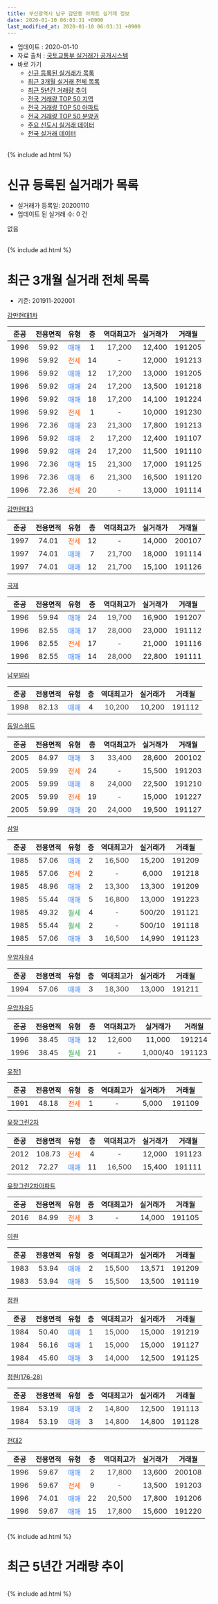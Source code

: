 ```yaml
---
title: 부산광역시 남구 감만동 아파트 실거래 정보
date: 2020-01-10 06:03:31 +0900
last_modified_at: 2020-01-10 06:03:31 +0900
---
```


* 업데이트 : 2020-01-10
* 자료 출처 : [국토교통부 실거래가 공개시스템](http://rt.molit.go.kr)
* 바로 가기
    * [신규 등록된 실거래가 목록](#신규-등록된-실거래가-목록)
    * [최근 3개월 실거래 전체 목록](#최근-3개월-실거래-전체-목록)
    * [최근 5년간 거래량 추이](#최근-5년간-거래량-추이)
    * [전국 거래량 TOP 50 지역](https://inasie.github.io/apt-trade-info/최근-3개월-전국에서-가장-거래가-많이-발생한-지역)
    * [전국 거래량 TOP 50 아파트](https://inasie.github.io/apt-trade-info/최근-3개월-전국에서-가장-거래가-많이-발생한-아파트)
    * [전국 거래량 TOP 50 분양권](https://inasie.github.io/apt-trade-info/최근-3개월-전국에서-가장-거래가-많이-발생한-분양권)
    * [주요 신도시 실거래 데이터](https://inasie.github.io/apt-trade-info/주요-신도시)
    * [전국 실거래 데이터](https://inasie.github.io/apt-trade-info/전국)
<br>
{% include ad.html %}
<br>

# 신규 등록된 실거래가 목록
* 실거래가 등록일: 20200110
* 업데이트 된 실거래 수: 0 건

없음

<br>
{% include ad.html %}
<br>

# 최근 3개월 실거래 전체 목록
* 기준: 201911-202001


[감만현대1차](https://search.naver.com/search.naver?query=%EB%B6%80%EC%82%B0%EA%B4%91%EC%97%AD%EC%8B%9C+%EB%82%A8%EA%B5%AC+%EA%B0%90%EB%A7%8C%EB%8F%99+%EA%B0%90%EB%A7%8C%ED%98%84%EB%8C%801%EC%B0%A8)

|준공|전용면적|유형|층|역대최고가|실거래가|거래월|
|:---:|:---:|:---:|:---:|:---:|:---:|:---:|
|1996|59.92|<span style="color:#4285f3">매매</span>|1|<span style="color:#444444">17,200</span>|12,400|191205|
|1996|59.92|<span style="color:#ff5a00">전세</span>|14|<span style="color:#444444">-</span>|12,000|191213|
|1996|59.92|<span style="color:#4285f3">매매</span>|12|<span style="color:#444444">17,200</span>|13,000|191205|
|1996|59.92|<span style="color:#4285f3">매매</span>|24|<span style="color:#444444">17,200</span>|13,500|191218|
|1996|59.92|<span style="color:#4285f3">매매</span>|18|<span style="color:#444444">17,200</span>|14,100|191224|
|1996|59.92|<span style="color:#ff5a00">전세</span>|1|<span style="color:#444444">-</span>|10,000|191230|
|1996|72.36|<span style="color:#4285f3">매매</span>|23|<span style="color:#444444">21,300</span>|17,800|191213|
|1996|59.92|<span style="color:#4285f3">매매</span>|2|<span style="color:#444444">17,200</span>|12,400|191107|
|1996|59.92|<span style="color:#4285f3">매매</span>|24|<span style="color:#444444">17,200</span>|11,500|191110|
|1996|72.36|<span style="color:#4285f3">매매</span>|15|<span style="color:#444444">21,300</span>|17,000|191125|
|1996|72.36|<span style="color:#4285f3">매매</span>|6|<span style="color:#444444">21,300</span>|16,500|191120|
|1996|72.36|<span style="color:#ff5a00">전세</span>|20|<span style="color:#444444">-</span>|13,000|191114|

[감만현대3](https://search.naver.com/search.naver?query=%EB%B6%80%EC%82%B0%EA%B4%91%EC%97%AD%EC%8B%9C+%EB%82%A8%EA%B5%AC+%EA%B0%90%EB%A7%8C%EB%8F%99+%EA%B0%90%EB%A7%8C%ED%98%84%EB%8C%803)

|준공|전용면적|유형|층|역대최고가|실거래가|거래월|
|:---:|:---:|:---:|:---:|:---:|:---:|:---:|
|1997|74.01|<span style="color:#ff5a00">전세</span>|12|<span style="color:#444444">-</span>|14,000|200107|
|1997|74.01|<span style="color:#4285f3">매매</span>|7|<span style="color:#444444">21,700</span>|18,000|191114|
|1997|74.01|<span style="color:#4285f3">매매</span>|12|<span style="color:#444444">21,700</span>|15,100|191126|

[국제](https://search.naver.com/search.naver?query=%EB%B6%80%EC%82%B0%EA%B4%91%EC%97%AD%EC%8B%9C+%EB%82%A8%EA%B5%AC+%EA%B0%90%EB%A7%8C%EB%8F%99+%EA%B5%AD%EC%A0%9C)

|준공|전용면적|유형|층|역대최고가|실거래가|거래월|
|:---:|:---:|:---:|:---:|:---:|:---:|:---:|
|1996|59.94|<span style="color:#4285f3">매매</span>|24|<span style="color:#444444">19,700</span>|16,900|191207|
|1996|82.55|<span style="color:#4285f3">매매</span>|17|<span style="color:#444444">28,000</span>|23,000|191112|
|1996|82.55|<span style="color:#ff5a00">전세</span>|17|<span style="color:#444444">-</span>|21,000|191116|
|1996|82.55|<span style="color:#4285f3">매매</span>|14|<span style="color:#444444">28,000</span>|22,800|191111|

[남부빌라](https://search.naver.com/search.naver?query=%EB%B6%80%EC%82%B0%EA%B4%91%EC%97%AD%EC%8B%9C+%EB%82%A8%EA%B5%AC+%EA%B0%90%EB%A7%8C%EB%8F%99+%EB%82%A8%EB%B6%80%EB%B9%8C%EB%9D%BC)

|준공|전용면적|유형|층|역대최고가|실거래가|거래월|
|:---:|:---:|:---:|:---:|:---:|:---:|:---:|
|1998|82.13|<span style="color:#4285f3">매매</span>|4|<span style="color:#444444">10,200</span>|10,200|191112|

[동일스위트](https://search.naver.com/search.naver?query=%EB%B6%80%EC%82%B0%EA%B4%91%EC%97%AD%EC%8B%9C+%EB%82%A8%EA%B5%AC+%EA%B0%90%EB%A7%8C%EB%8F%99+%EB%8F%99%EC%9D%BC%EC%8A%A4%EC%9C%84%ED%8A%B8)

|준공|전용면적|유형|층|역대최고가|실거래가|거래월|
|:---:|:---:|:---:|:---:|:---:|:---:|:---:|
|2005|84.97|<span style="color:#4285f3">매매</span>|3|<span style="color:#444444">33,400</span>|28,600|200102|
|2005|59.99|<span style="color:#ff5a00">전세</span>|24|<span style="color:#444444">-</span>|15,500|191203|
|2005|59.99|<span style="color:#4285f3">매매</span>|8|<span style="color:#444444">24,000</span>|22,500|191210|
|2005|59.99|<span style="color:#ff5a00">전세</span>|19|<span style="color:#444444">-</span>|15,000|191227|
|2005|59.99|<span style="color:#4285f3">매매</span>|20|<span style="color:#444444">24,000</span>|19,500|191127|

[삼일](https://search.naver.com/search.naver?query=%EB%B6%80%EC%82%B0%EA%B4%91%EC%97%AD%EC%8B%9C+%EB%82%A8%EA%B5%AC+%EA%B0%90%EB%A7%8C%EB%8F%99+%EC%82%BC%EC%9D%BC)

|준공|전용면적|유형|층|역대최고가|실거래가|거래월|
|:---:|:---:|:---:|:---:|:---:|:---:|:---:|
|1985|57.06|<span style="color:#4285f3">매매</span>|2|<span style="color:#444444">16,500</span>|15,200|191209|
|1985|57.06|<span style="color:#ff5a00">전세</span>|2|<span style="color:#444444">-</span>|6,000|191218|
|1985|48.96|<span style="color:#4285f3">매매</span>|2|<span style="color:#444444">13,300</span>|13,300|191209|
|1985|55.44|<span style="color:#4285f3">매매</span>|5|<span style="color:#444444">16,800</span>|13,000|191223|
|1985|49.32|<span style="color:#34a853">월세</span>|4|<span style="color:#444444">-</span>|500/20|191121|
|1985|55.44|<span style="color:#34a853">월세</span>|2|<span style="color:#444444">-</span>|500/10|191118|
|1985|57.06|<span style="color:#4285f3">매매</span>|3|<span style="color:#444444">16,500</span>|14,990|191123|

[우암자유4](https://search.naver.com/search.naver?query=%EB%B6%80%EC%82%B0%EA%B4%91%EC%97%AD%EC%8B%9C+%EB%82%A8%EA%B5%AC+%EA%B0%90%EB%A7%8C%EB%8F%99+%EC%9A%B0%EC%95%94%EC%9E%90%EC%9C%A04)

|준공|전용면적|유형|층|역대최고가|실거래가|거래월|
|:---:|:---:|:---:|:---:|:---:|:---:|:---:|
|1994|57.06|<span style="color:#4285f3">매매</span>|3|<span style="color:#444444">18,300</span>|13,000|191211|

[우암자유5](https://search.naver.com/search.naver?query=%EB%B6%80%EC%82%B0%EA%B4%91%EC%97%AD%EC%8B%9C+%EB%82%A8%EA%B5%AC+%EA%B0%90%EB%A7%8C%EB%8F%99+%EC%9A%B0%EC%95%94%EC%9E%90%EC%9C%A05)

|준공|전용면적|유형|층|역대최고가|실거래가|거래월|
|:---:|:---:|:---:|:---:|:---:|:---:|:---:|
|1996|38.45|<span style="color:#4285f3">매매</span>|12|<span style="color:#444444">12,600</span>|11,000|191214|
|1996|38.45|<span style="color:#34a853">월세</span>|21|<span style="color:#444444">-</span>|1,000/40|191123|

[유창1](https://search.naver.com/search.naver?query=%EB%B6%80%EC%82%B0%EA%B4%91%EC%97%AD%EC%8B%9C+%EB%82%A8%EA%B5%AC+%EA%B0%90%EB%A7%8C%EB%8F%99+%EC%9C%A0%EC%B0%BD1)

|준공|전용면적|유형|층|역대최고가|실거래가|거래월|
|:---:|:---:|:---:|:---:|:---:|:---:|:---:|
|1991|48.18|<span style="color:#ff5a00">전세</span>|1|<span style="color:#444444">-</span>|5,000|191109|

[유창그린2차](https://search.naver.com/search.naver?query=%EB%B6%80%EC%82%B0%EA%B4%91%EC%97%AD%EC%8B%9C+%EB%82%A8%EA%B5%AC+%EA%B0%90%EB%A7%8C%EB%8F%99+%EC%9C%A0%EC%B0%BD%EA%B7%B8%EB%A6%B02%EC%B0%A8)

|준공|전용면적|유형|층|역대최고가|실거래가|거래월|
|:---:|:---:|:---:|:---:|:---:|:---:|:---:|
|2012|108.73|<span style="color:#ff5a00">전세</span>|4|<span style="color:#444444">-</span>|12,000|191123|
|2012|72.27|<span style="color:#4285f3">매매</span>|11|<span style="color:#444444">16,500</span>|15,400|191111|

[유창그린2차아파트](https://search.naver.com/search.naver?query=%EB%B6%80%EC%82%B0%EA%B4%91%EC%97%AD%EC%8B%9C+%EB%82%A8%EA%B5%AC+%EA%B0%90%EB%A7%8C%EB%8F%99+%EC%9C%A0%EC%B0%BD%EA%B7%B8%EB%A6%B02%EC%B0%A8%EC%95%84%ED%8C%8C%ED%8A%B8)

|준공|전용면적|유형|층|역대최고가|실거래가|거래월|
|:---:|:---:|:---:|:---:|:---:|:---:|:---:|
|2016|84.99|<span style="color:#ff5a00">전세</span>|3|<span style="color:#444444">-</span>|14,000|191105|

[이원](https://search.naver.com/search.naver?query=%EB%B6%80%EC%82%B0%EA%B4%91%EC%97%AD%EC%8B%9C+%EB%82%A8%EA%B5%AC+%EA%B0%90%EB%A7%8C%EB%8F%99+%EC%9D%B4%EC%9B%90)

|준공|전용면적|유형|층|역대최고가|실거래가|거래월|
|:---:|:---:|:---:|:---:|:---:|:---:|:---:|
|1983|53.94|<span style="color:#4285f3">매매</span>|2|<span style="color:#444444">15,500</span>|13,571|191209|
|1983|53.94|<span style="color:#4285f3">매매</span>|5|<span style="color:#444444">15,500</span>|13,500|191119|


<script async src="//pagead2.googlesyndication.com/pagead/js/adsbygoogle.js"></script>
<!-- 기본 -->
<ins class="adsbygoogle"
     style="display:block"
     data-ad-client="ca-pub-2446590836940007"
     data-ad-slot="1659523306"
     data-ad-format="auto"
     data-full-width-responsive="true"></ins>
<script>
(adsbygoogle = window.adsbygoogle || []).push({});
</script>


[정원](https://search.naver.com/search.naver?query=%EB%B6%80%EC%82%B0%EA%B4%91%EC%97%AD%EC%8B%9C+%EB%82%A8%EA%B5%AC+%EA%B0%90%EB%A7%8C%EB%8F%99+%EC%A0%95%EC%9B%90)

|준공|전용면적|유형|층|역대최고가|실거래가|거래월|
|:---:|:---:|:---:|:---:|:---:|:---:|:---:|
|1984|50.40|<span style="color:#4285f3">매매</span>|1|<span style="color:#444444">15,000</span>|15,000|191219|
|1984|56.16|<span style="color:#4285f3">매매</span>|1|<span style="color:#444444">15,000</span>|15,000|191127|
|1984|45.60|<span style="color:#4285f3">매매</span>|3|<span style="color:#444444">14,000</span>|12,500|191125|

[정원(176-28)](https://search.naver.com/search.naver?query=%EB%B6%80%EC%82%B0%EA%B4%91%EC%97%AD%EC%8B%9C+%EB%82%A8%EA%B5%AC+%EA%B0%90%EB%A7%8C%EB%8F%99+%EC%A0%95%EC%9B%90%28176-28%29)

|준공|전용면적|유형|층|역대최고가|실거래가|거래월|
|:---:|:---:|:---:|:---:|:---:|:---:|:---:|
|1984|53.19|<span style="color:#4285f3">매매</span>|2|<span style="color:#444444">14,800</span>|12,500|191113|
|1984|53.19|<span style="color:#4285f3">매매</span>|3|<span style="color:#444444">14,800</span>|14,800|191128|

[현대2](https://search.naver.com/search.naver?query=%EB%B6%80%EC%82%B0%EA%B4%91%EC%97%AD%EC%8B%9C+%EB%82%A8%EA%B5%AC+%EA%B0%90%EB%A7%8C%EB%8F%99+%ED%98%84%EB%8C%802)

|준공|전용면적|유형|층|역대최고가|실거래가|거래월|
|:---:|:---:|:---:|:---:|:---:|:---:|:---:|
|1996|59.67|<span style="color:#4285f3">매매</span>|2|<span style="color:#444444">17,800</span>|13,600|200108|
|1996|59.67|<span style="color:#ff5a00">전세</span>|9|<span style="color:#444444">-</span>|13,500|191203|
|1996|74.01|<span style="color:#4285f3">매매</span>|22|<span style="color:#444444">20,500</span>|17,800|191206|
|1996|59.67|<span style="color:#4285f3">매매</span>|15|<span style="color:#444444">17,800</span>|15,600|191220|


<br>
{% include ad.html %}
<br>

# 최근 5년간 거래량 추이


<div style="width:100%;">
    <canvas id="deal_progress" height="200"></canvas>
</div>

<script>
new Chart(document.getElementById("deal_progress"), {
    type: 'line',
    data: {
        labels: ['201501','201502','201503','201504','201505','201506','201507','201508','201509','201510','201511','201512','201601','201602','201603','201604','201605','201606','201607','201608','201609','201610','201611','201612','201701','201702','201703','201704','201705','201706','201707','201708','201709','201710','201711','201712','201801','201802','201803','201804','201805','201806','201807','201808','201809','201810','201811','201812','201901','201902','201903','201904','201905','201906','201907','201908','201909','201910','201911','201912','202001'],
        datasets: [{
            label: '매매',
            pointRadius: 1,
            data: [28, 23, 31, 25, 29, 26, 25, 26, 18, 28, 19, 16, 18, 21, 28, 22, 22, 34, 24, 27, 26, 119, 25, 15, 9, 24, 27, 31, 21, 23, 17, 20, 10, 25, 19, 10, 9, 9, 18, 8, 8, 7, 8, 3, 7, 13, 6, 7, 7, 19, 3, 16, 8, 24, 12, 9, 13, 6, 17, 16, 2],
            borderColor: "rgba(255, 201, 14, 1)",
            backgroundColor: "rgba(255, 201, 14, 0.5)",
            fill: false,
            lineTension: 0
        },{
            label: '전월세',
            pointRadius: 1,
            data: [7, 4, 12, 11, 8, 4, 8, 5, 5, 18, 4, 9, 6, 9, 9, 8, 9, 8, 11, 9, 12, 18, 18, 7, 12, 18, 9, 9, 11, 12, 12, 25, 15, 9, 8, 9, 5, 7, 19, 16, 12, 12, 16, 5, 14, 11, 15, 12, 17, 19, 8, 9, 6, 17, 12, 8, 19, 16, 8, 6, 1],
            borderColor: "rgba(0, 141, 185, 1)",
            backgroundColor: "rgba(0, 141, 185, 0.5)",
            fill: false,
            lineTension: 0
        }
        ]
    },
    options: {
        responsive: true,
        title: {
            display: false
        },
        tooltips: {
            mode: 'index',
            intersect: false
        },
        hover: {
            mode: 'nearest',
            intersect: true
        },
        scales: {
            xAxes: [{
                display: true,
                scaleLabel: {
                    display: true,
                    labelString: '년/월'
                }
            }],
            yAxes: [{
                display: true,
                ticks: {
                    suggestedMin: 0,
                },
                scaleLabel: {
                    display: true,
                    labelString: '실거래 수'
                }
            }]
        }
    }
});

</script>


<br>
{% include ad.html %}
<br>

